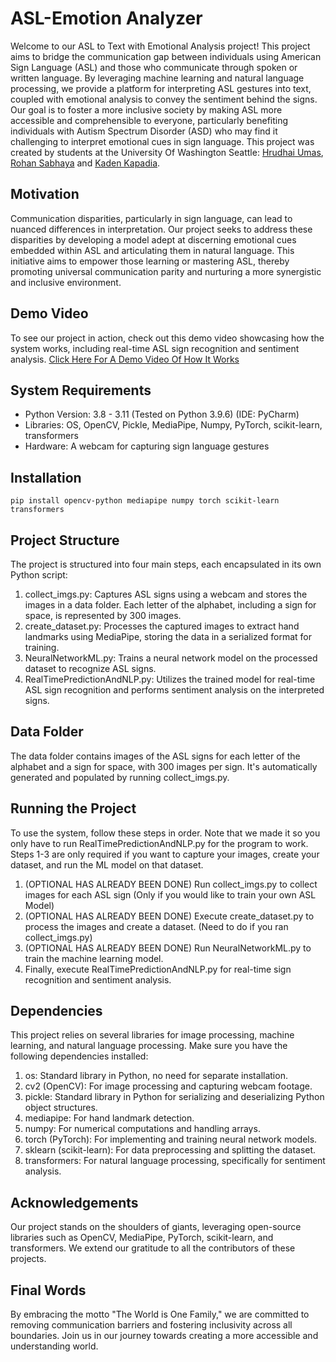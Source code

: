# ASL-Emotion Analyzer

Welcome to our ASL to Text with Emotional Analysis project! This project aims to bridge the communication gap between individuals using American Sign Language (ASL) and those who communicate through spoken or written language. By leveraging machine learning and natural language processing, we provide a platform for interpreting ASL gestures into text, coupled with emotional analysis to convey the sentiment behind the signs. Our goal is to foster a more inclusive society by making ASL more accessible and comprehensible to everyone, particularly benefiting individuals with Autism Spectrum Disorder (ASD) who may find it challenging to interpret emotional cues in sign language. This project was created by students at the University Of Washington Seattle: [Hrudhai Umas](https://www.linkedin.com/in/hrudhai-umas/), [Rohan Sabhaya](https://www.linkedin.com/in/rohansabhaya/) and [Kaden Kapadia](https://www.linkedin.com/in/kadenkapadia/).

## Motivation
Communication disparities, particularly in sign language, can lead to nuanced differences in interpretation. Our project seeks to address these disparities by developing a model adept at discerning emotional cues embedded within ASL and articulating them in natural language. This initiative aims to empower those learning or mastering ASL, thereby promoting universal communication parity and nurturing a more synergistic and inclusive environment.

## Demo Video
To see our project in action, check out this demo video showcasing how the system works, including real-time ASL sign recognition and sentiment analysis. 
[Click Here For A Demo Video Of How It Works](https://drive.google.com/file/d/1RiwllgoBs61RuCR96shx9Km0sbDQLUYR/view?usp=sharing)

## System Requirements
* Python Version: 3.8 - 3.11 (Tested on Python 3.9.6) (IDE: PyCharm)
* Libraries: OS, OpenCV, Pickle, MediaPipe, Numpy, PyTorch, scikit-learn, transformers
* Hardware: A webcam for capturing sign language gestures

## Installation
`pip install opencv-python mediapipe numpy torch scikit-learn transformers`


## Project Structure
The project is structured into four main steps, each encapsulated in its own Python script:

1. collect_imgs.py: Captures ASL signs using a webcam and stores the images in a data folder. Each letter of the alphabet, including a sign for space, is represented by 300 images.
2. create_dataset.py: Processes the captured images to extract hand landmarks using MediaPipe, storing the data in a serialized format for training.
3. NeuralNetworkML.py: Trains a neural network model on the processed dataset to recognize ASL signs.
4. RealTimePredictionAndNLP.py: Utilizes the trained model for real-time ASL sign recognition and performs sentiment analysis on the interpreted signs.

## Data Folder
The data folder contains images of the ASL signs for each letter of the alphabet and a sign for space, with 300 images per sign. It's automatically generated and populated by running collect_imgs.py.

## Running the Project
To use the system, follow these steps in order. Note that we made it so you only have to run RealTimePredictionAndNLP.py for the program to work. Steps 1-3 are only required if you want to capture your images, create your dataset, and run the ML model on that dataset.

1. (OPTIONAL HAS ALREADY BEEN DONE) Run collect_imgs.py to collect images for each ASL sign (Only if you would like to train your own ASL Model)
2. (OPTIONAL HAS ALREADY BEEN DONE) Execute create_dataset.py to process the images and create a dataset. (Need to do if you ran collect_imgs.py)
3. (OPTIONAL HAS ALREADY BEEN DONE) Run NeuralNetworkML.py to train the machine learning model.
4. Finally, execute RealTimePredictionAndNLP.py for real-time sign recognition and sentiment analysis.

## Dependencies
This project relies on several libraries for image processing, machine learning, and natural language processing. Make sure you have the following dependencies installed:

1. os: Standard library in Python, no need for separate installation.
2. cv2 (OpenCV): For image processing and capturing webcam footage.
3. pickle: Standard library in Python for serializing and deserializing Python object structures.
4. mediapipe: For hand landmark detection.
5. numpy: For numerical computations and handling arrays.
6. torch (PyTorch): For implementing and training neural network models.
7. sklearn (scikit-learn): For data preprocessing and splitting the dataset.
8. transformers: For natural language processing, specifically for sentiment analysis.

## Acknowledgements
Our project stands on the shoulders of giants, leveraging open-source libraries such as OpenCV, MediaPipe, PyTorch, scikit-learn, and transformers. We extend our gratitude to all the contributors of these projects.

## Final Words
By embracing the motto "The World is One Family," we are committed to removing communication barriers and fostering inclusivity across all boundaries. Join us in our journey towards creating a more accessible and understanding world.
